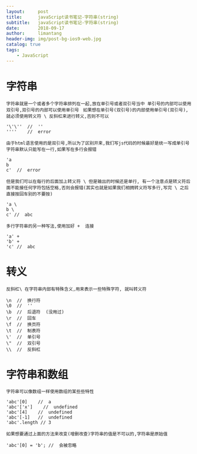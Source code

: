 ```yaml
---
layout:     post
title:      javaScript读书笔记-字符串(string)
subtitle:   javaScript读书笔记-字符串(string)
date:       2018-09-17
author:     limantang
header-img: img/post-bg-ios9-web.jpg
catalog: true
tags:
    - JavaScript
---
```

# 字符串
``字符串就是一个或者多个字符串排列在一起,放在单引号或者双引号当中
单引号的内部可以使用双引号,双引号的内部可以使用单引号
``
``如果想在单引号(双引号)的内部使用单引号(双引号),就必须使用转义符 \ 反斜杠来进行转义,否则不可以
``
```
'\'\''  //  ''
''''    //  error
```
``由于html语言使用的是双引号,所以为了区别开来,我们写js代码的时候最好是统一写成单引号
``
``字符串默认只能写在一行,如果写在多行会报错
``
```
'a
b
c'  //  error
```
``但是我们可以在每行的后面加上转义符 \ 但是输出的时候还是单行, 有一个注意点是转义符后面不能接任何字符包括空格,否则会报错(其实也就是如果我们相拥转义符写多行,写完 \ 之后直接按回车别的不要按)
``
```
'a \
b \
c' //  abc
```
``多行字符串的另一种写法,使用加好 +  连接
``
```
'a' +
'b' +
'c' //  abc
```
# 转义
``反斜杠\ 在字符串内部有特殊含义,用来表示一些特殊字符, 就叫转义符
``
```
\n  //  换行符
\0  //  ''
\b  //  后退符  (没用过)
\r  //  回车
\f  //  换页符
\t  //  制表符
\'  //  单引号
\"  //  双引号
\\  //  反斜杠
```
# 字符串和数组
``字符串可以像数组一样使用数组的某些些特性
``
```
'abc'[0]    //  a
'abc'['x']    //  undefined
'abc'[4]    //  undefined
'abc'[-1]   //  undefined
'abc'.length // 3
```
``如果想要通过上面的方法来改变(增删改查)字符串的值是不可以的,字符串是原始值
``
```
'abc'[0] = 'b'; //  会被忽略
```


















